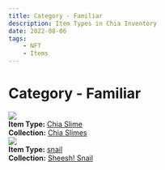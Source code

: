 ```yaml
---
title: Category - Familiar
description: Item Types in Chia Inventory
date: 2022-08-06
tags:
    - NFT
    - Items
---
```


# Category - Familiar
<div class="item_type_thumbnail">
<a href="../../Types/Familiar/Chia_Slime/Chia_Slime"><img src="https://chiaslimes.s3.us-west-1.amazonaws.com/rock/build/images/233.png"></a><br/>
<div><strong>Item Type:</strong> <a href="../../Types/Familiar/Chia_Slime/Chia_Slime">Chia Slime</a></div>
<div><strong>Collection:</strong> <a href="https://www.spacescan.io/xch/nft/collection/col19z8k90wfezt55jj2zm526yzmk8dq0fcyqamzmtqv7hv4wkafhnjsp8fsz2">Chia Slimes</a></div>
</div>
<div class="item_type_thumbnail">
<a href="../../Types/Familiar/snail/snail"><img src="https://oukvixk2uujpmnbmuvghrv5bnhcbonzodl2h4peivfenvyfe.arweave.net/d-RVUXVq_lEvY0LKVMeNehacQXNy4a9H4_8iKlI2uCk"></a><br/>
<div><strong>Item Type:</strong> <a href="../../Types/Familiar/snail/snail">snail</a></div>
<div><strong>Collection:</strong> <a href="https://www.spacescan.io/xch/nft/collection/col1syclna803y6h3zl24fwswk0thmm7ad845cfc6sv4sndfzu26q8cq3pprct">Sheesh! Snail</a></div>
</div>

